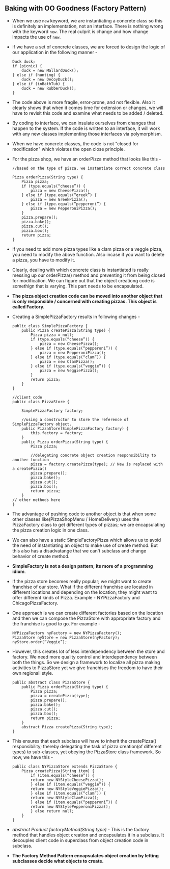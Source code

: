 ## Baking with OO Goodness (Factory Pattern)

* When we use `new` keyword, we are instantiating a concrete class so this is definitely an implementation, not an interface. There is nothing wrong with the keyword `new`. The real culprit is change and how change impacts the use of `new`.
* If we have a set of concrete classes, we are forced to design the logic of our application in the following manner - 

    ```
    Duck duck;
    if (picnic) {
        duck = new MallardDuck();
    } else if (hunting) {       
        duck = new DecoyDuck();
    } else if (inBathTub) {
        duck = new RubberDuck();
    }   
    ```
* The code above is more fragile, error-prone, and not flexible. Also it clearly shows that when it comes time for extension or changes, we will have to revisit this code and examine what needs to be added / deleted.
* By coding to interface, we can insulate ourselves from changes that happen to the system. If the code is written to an interface, it will work with any new classes implementing those interfaces via polymorphism.
* When we have concrete classes, the code is not "closed for modification" which violates the open close principle.
* For the pizza shop, we have an orderPizza method that looks like this - 
    ```
    //based on the type of pizza, we instantiate correct concrete class

    Pizza orderPizza(String type) {
        Pizza pizza;
        if (type.equals(“cheese”)) {
            pizza = new CheesePizza();
        } else if (type.equals(“greek”) {
            pizza = new GreekPizza();
        } else if (type.equals(“pepperoni”) {
            pizza = new PepperoniPizza();
        }
        pizza.prepare();
        pizza.bake();
        pizza.cut();
        pizza.box();
        return pizza;
    }
    ```
* If you need to add more pizza types like a clam pizza or a veggie pizza, you need to modify the above function. Also incase if you want to delete a pizza, you have to modify it.
* Clearly, dealing with which concrete class is instantiated is really messing up our orderPizza() method and preventing it from being closed for modification. We can figure out that the object creationg code is somethign that is varying. This part needs to be encapsulated.
* **The pizza object creation code can be moved into another object that is only responsible / concerned with creating pizzas. This object is called Factory.**
* Creating a SimplePizzaFactory results in following changes -
    ```
    public class SimplePizzaFactory {
        public Pizza createPizza(String type) {
            Pizza pizza = null;
            if (type.equals(“cheese”)) {
                pizza = new CheesePizza();
            } else if (type.equals(“pepperoni”)) {
                pizza = new PepperoniPizza();
            } else if (type.equals(“clam”)) {
                pizza = new ClamPizza();
            } else if (type.equals(“veggie”)) {
                pizza = new VeggiePizza();
            }
            return pizza;
        }
    }

    //client code
    public class PizzaStore {
        
        SimplePizzaFactory factory;
        
        //using a constructor to store the reference of SimplePizzaFactory object.
        public PizzaStore(SimplePizzaFactory factory) {
            this.factory = factory;
        }
        public Pizza orderPizza(String type) {
            Pizza pizza;

            //delegating concrete object creation responsibility to another function
            pizza = factory.createPizza(type); // New is replaced with a createPizza()
            pizza.prepare();
            pizza.bake();
            pizza.cut();
            pizza.box();
            return pizza;
        }
    // other methods here
    }
    ```
* The advantage of pushing code to another object is that when some other classes like(PizzaShopMenu / HomeDelivery) uses the PizzaFactory class to get different types of pizzas; we are encapsulating the pizza creation logic in one class. 
* We can also have a static SimpleFactoryPizza which allows us to avoid the need of instantiating an object to make use of create method. But this also has a disadvatange that we can't subclass and change behavior of create method.
* **SimpleFactory is not a design pattern; its more of a programming idiom**.
* If the pizza store becomes really popular; we might want to create franchise of our store. What if the different franchise are located in different locations and depending on the location; they might want to offer different kinds of Pizza. Example - NYPizzaFactory and ChicagoPizzaFactory.
* One approach is we can create different factories based on the location and then we can compose the PizzaStore with appropriate factory and the franchise is good to go. For example -
    ```
    NYPizzaFactory nyFactory = new NYPizzaFactory();
    PizzaStore nyStore = new PizzaStore(nyFactory);
    nyStore.order(“Veggie”);
    ```
* However, this creates lot of less interdependency between the store and factory. We need more quality control and interdependency between both the things. So we design a framework to localize all pizza making activities to PizzaStore yet we give franchises the freedom to have their own regionall style.
    ```
    public abstract class PizzaStore {
        public Pizza orderPizza(String type) {
            Pizza pizza;
            pizza = createPizza(type);
            pizza.prepare();
            pizza.bake();
            pizza.cut();
            pizza.box();
            return pizza;
        }
        abstract Pizza createPizza(String type); 
    }
    ```
* This ensures that each subclass will have to inherit the createPizza() responsibility; thereby delegating the task of pizza creation(of different types) to sub-classes, yet obeying the PizzaStore class framework. So now, we have this -

    ```
    public class NYPizzaStore extends PizzaStore {
        Pizza createPizza(String item) {
            if (item.equals(“cheese”)) {
            return new NYStyleCheesePizza();
            } else if (item.equals(“veggie”)) {
            return new NYStyleVeggiePizza();
            } else if (item.equals(“clam”)) {
            return new NYStyleClamPizza();
            } else if (item.equals(“pepperoni”)) {
            return new NYStylePepperoniPizza();
            } else return null;
        }
    }
    ```

* *abstract Product factoryMethod(String type)* - This is the factory method that handles object creation and encapsulates it in a subclass. It decouples client code in superclass from object creation code in subclass.
* **The Factory Method Pattern encapsulates object creation by letting subclasses decide what objects to create.**



 

